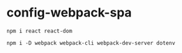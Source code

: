 # config-webpack-spa

```
npm i react react-dom
```

```
npm i -D webpack webpack-cli webpack-dev-server dotenv
```
